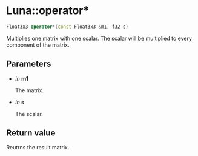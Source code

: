 # Luna::operator*

```c++
Float3x3 operator*(const Float3x3 &m1, f32 s)
```

Multiplies one matrix with one scalar. The scalar will be multiplied to every component of the matrix. 



## Parameters
* *in* **m1**

    The matrix. 

* *in* **s**

    The scalar. 

## Return value
Reutrns the result matrix. 

